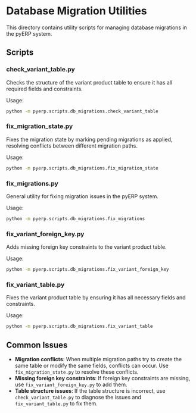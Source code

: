 # Database Migration Utilities

This directory contains utility scripts for managing database migrations in the pyERP system.

## Scripts

### check_variant_table.py

Checks the structure of the variant product table to ensure it has all required fields and constraints.

Usage:
```bash
python -m pyerp.scripts.db_migrations.check_variant_table
```

### fix_migration_state.py

Fixes the migration state by marking pending migrations as applied, resolving conflicts between different migration paths.

Usage:
```bash
python -m pyerp.scripts.db_migrations.fix_migration_state
```

### fix_migrations.py

General utility for fixing migration issues in the pyERP system.

Usage:
```bash
python -m pyerp.scripts.db_migrations.fix_migrations
```

### fix_variant_foreign_key.py

Adds missing foreign key constraints to the variant product table.

Usage:
```bash
python -m pyerp.scripts.db_migrations.fix_variant_foreign_key
```

### fix_variant_table.py

Fixes the variant product table by ensuring it has all necessary fields and constraints.

Usage:
```bash
python -m pyerp.scripts.db_migrations.fix_variant_table
```

## Common Issues

- **Migration conflicts**: When multiple migration paths try to create the same table or modify the same fields, conflicts can occur. Use `fix_migration_state.py` to resolve these conflicts.
- **Missing foreign key constraints**: If foreign key constraints are missing, use `fix_variant_foreign_key.py` to add them.
- **Table structure issues**: If the table structure is incorrect, use `check_variant_table.py` to diagnose the issues and `fix_variant_table.py` to fix them. 